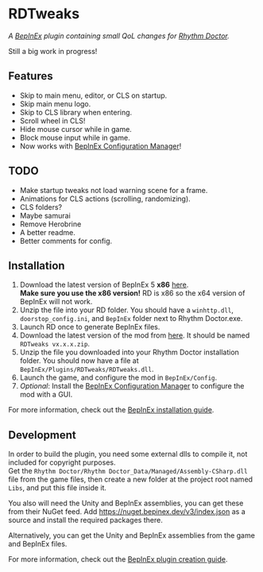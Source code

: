 # RDTweaks
*A [BepInEx](https://github.com/BepInEx/BepInEx) plugin containing small QoL changes for [Rhythm Doctor](https://rhythmdr.com/).*

Still a big work in progress!


## Features
- Skip to main menu, editor, or CLS on startup.
- Skip main menu logo.
- Skip to CLS library when entering.
- Scroll wheel in CLS!
- Hide mouse cursor while in game.
- Block mouse input while in game.
- Now works with [BepInEx Configuration Manager](https://github.com/BepInEx/BepInEx.ConfigurationManager)!

## TODO
- Make startup tweaks not load warning scene for a frame.
- Animations for CLS actions (scrolling, randomizing).
- CLS folders?
- Maybe samurai
- Remove Herobrine
- A better readme.
- Better comments for config.

## Installation
1. Download the latest version of BepInEx 5 **x86** [here](https://github.com/BepInEx/BepInEx/releases). \
**Make sure you use the x86 version!** RD is x86 so the x64 version of BepInEx will not work.
2. Unzip the file into your RD folder. You should have a `winhttp.dll`, `doorstop_config.ini`, and `BepInEx` folder next to Rhythm Doctor.exe.
3. Launch RD once to generate BepInEx files.
4. Download the latest version of the mod from [here](https://github.com/huantianad/RDTweaks/releases). It should be named `RDTweaks vx.x.x.zip`.
5. Unzip the file you downloaded into your Rhythm Doctor installation folder. You should now have a file at `BepInEx/Plugins/RDTweaks/RDTweaks.dll`.
6. Launch the game, and configure the mod in `BepInEx/Config`.
7. *Optional*: Install the [BepInEx Configuration Manager](https://github.com/BepInEx/BepInEx.ConfigurationManager) to configure the mod with a GUI.

For more information, check out the [BepInEx installation guide](https://docs.bepinex.dev/articles/user_guide/installation/index.html).

## Development
In order to build the plugin, you need some external dlls to compile it, not included for copyright purposes.\
Get the `Rhythm Doctor/Rhythm Doctor_Data/Managed/Assembly-CSharp.dll` file from the game files,
then create a new folder at the project root named `Libs`, and put this file inside it.

You also will need the Unity and BepInEx assemblies, you can get these from their NuGet feed.
Add https://nuget.bepinex.dev/v3/index.json as a source and install the required packages there.

Alternatively, you can get the Unity and BepInEx assemblies from the game and BepInEx files.


For more information, check out the [BepInEx plugin creation guide](https://docs.bepinex.dev/articles/dev_guide/plugin_tutorial/index.html).
